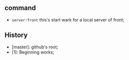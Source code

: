 ## command

 - `server:front` this's  start wark for a local server of front;

## History
- [master]: github's root;
- [1]: Beginning works; 
